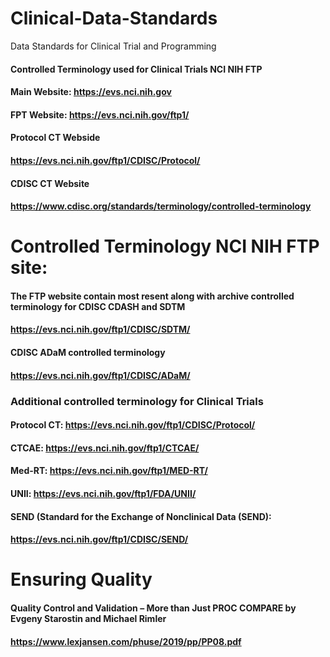 # Clinical-Data-Standards
Data Standards for Clinical Trial and Programming 
#### Controlled Terminology used for Clinical Trials NCI NIH FTP
#### Main Website: https://evs.nci.nih.gov
#### FPT Website: https://evs.nci.nih.gov/ftp1/ 

#### Protocol CT Webside
#### https://evs.nci.nih.gov/ftp1/CDISC/Protocol/

#### CDISC CT Website
#### https://www.cdisc.org/standards/terminology/controlled-terminology

# Controlled Terminology NCI NIH FTP site:

#### The FTP website contain most resent along with archive controlled terminology for CDISC CDASH and SDTM
#### https://evs.nci.nih.gov/ftp1/CDISC/SDTM/

#### CDISC ADaM controlled terminology 
#### https://evs.nci.nih.gov/ftp1/CDISC/ADaM/

### Additional controlled terminology for Clinical Trials
#### Protocol CT: https://evs.nci.nih.gov/ftp1/CDISC/Protocol/
#### CTCAE: https://evs.nci.nih.gov/ftp1/CTCAE/
#### Med-RT: https://evs.nci.nih.gov/ftp1/MED-RT/
#### UNII: https://evs.nci.nih.gov/ftp1/FDA/UNII/
#### SEND (Standard for the Exchange of Nonclinical Data (SEND): 
####    https://evs.nci.nih.gov/ftp1/CDISC/SEND/

# Ensuring Quality
#### Quality Control and Validation – More than Just PROC COMPARE by Evgeny Starostin and Michael Rimler
#### https://www.lexjansen.com/phuse/2019/pp/PP08.pdf



